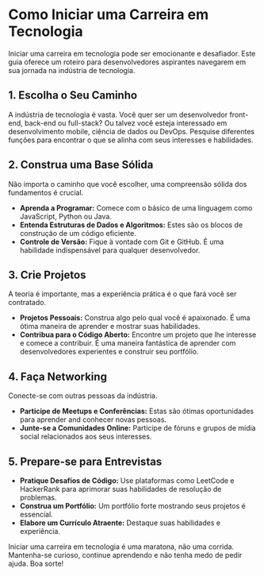 # Como Iniciar uma Carreira em Tecnologia

Iniciar uma carreira em tecnologia pode ser emocionante e desafiador. Este guia oferece um roteiro para desenvolvedores aspirantes navegarem em sua jornada na indústria de tecnologia.

## 1. Escolha o Seu Caminho

A indústria de tecnologia é vasta. Você quer ser um desenvolvedor front-end, back-end ou full-stack? Ou talvez você esteja interessado em desenvolvimento mobile, ciência de dados ou DevOps. Pesquise diferentes funções para encontrar o que se alinha com seus interesses e habilidades.

## 2. Construa uma Base Sólida

Não importa o caminho que você escolher, uma compreensão sólida dos fundamentos é crucial.

- **Aprenda a Programar:** Comece com o básico de uma linguagem como JavaScript, Python ou Java.
- **Entenda Estruturas de Dados e Algoritmos:** Estes são os blocos de construção de um código eficiente.
- **Controle de Versão:** Fique à vontade com Git e GitHub. É uma habilidade indispensável para qualquer desenvolvedor.

## 3. Crie Projetos

A teoria é importante, mas a experiência prática é o que fará você ser contratado.

- **Projetos Pessoais:** Construa algo pelo qual você é apaixonado. É uma ótima maneira de aprender e mostrar suas habilidades.
- **Contribua para o Código Aberto:** Encontre um projeto que lhe interesse e comece a contribuir. É uma maneira fantástica de aprender com desenvolvedores experientes e construir seu portfólio.

## 4. Faça Networking

Conecte-se com outras pessoas da indústria.

- **Participe de Meetups e Conferências:** Estas são ótimas oportunidades para aprender and conhecer novas pessoas.
- **Junte-se a Comunidades Online:** Participe de fóruns e grupos de mídia social relacionados aos seus interesses.

## 5. Prepare-se para Entrevistas

- **Pratique Desafios de Código:** Use plataformas como LeetCode e HackerRank para aprimorar suas habilidades de resolução de problemas.
- **Construa um Portfólio:** Um portfólio forte mostrando seus projetos é essencial.
- **Elabore um Currículo Atraente:** Destaque suas habilidades e experiência.

Iniciar uma carreira em tecnologia é uma maratona, não uma corrida. Mantenha-se curioso, continue aprendendo e não tenha medo de pedir ajuda. Boa sorte!
